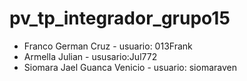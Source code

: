 # pv_tp_integrador_grupo15

* Franco German Cruz - usuario: 013Frank
* Armella Julian - ususario:Jul772
* Siomara Jael Guanca Venicio - usuario: siomaraven